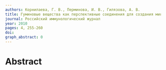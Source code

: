 ```yaml
---
authors: Корнилаева, Г. В., Перминова, И. В., Гилязова, А. В.
title: Гуминовые вещества как перспективные соединения для создания микробицидных препаратов
journal: Российский иммунологический журнал
year: 2010
pages: 4, 255-260
doi: 
graph_abstract: 0
---
```


# Abstract 

 